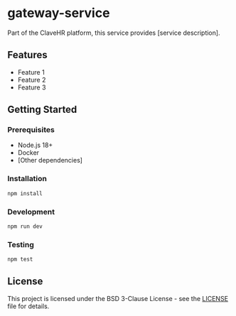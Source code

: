 # gateway-service

Part of the ClaveHR platform, this service provides [service description].

## Features

- Feature 1
- Feature 2
- Feature 3

## Getting Started

### Prerequisites

- Node.js 18+
- Docker
- [Other dependencies]

### Installation

```bash
npm install
```

### Development

```bash
npm run dev
```

### Testing

```bash
npm test
```

## License

This project is licensed under the BSD 3-Clause License - see the [LICENSE](LICENSE) file for details.
